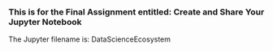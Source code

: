 
### This is for the Final Assignment entitled: Create and Share Your Jupyter Notebook
The Jupyter filename is: DataScienceEcosystem
